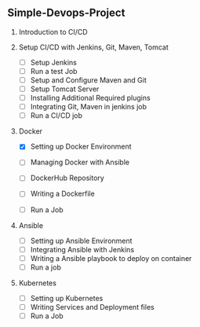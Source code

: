 Simple-Devops-Project
---

1. Introduction to CI/CD 
2. Setup CI/CD with Jenkins, Git, Maven, Tomcat             
    - [ ]  Setup Jenkins 
    - [ ]  Run a test Job
    - [ ]  Setup and Configure Maven and Git
    - [ ]  Setup Tomcat Server
    - [ ]  Installing Additional Required plugins
    - [ ]  Integrating Git, Maven in jenkins job
    - [ ]  Run  a CI/CD job
3. Docker
    
      - [x]  Setting up Docker Environment
      - [ ]  Managing Docker with Ansible
      - [ ]  DockerHub Repository
      - [ ]  Writing a Dockerfile
      - [ ]  Run a Job

 
4. Ansible
      - [ ]  Setting up Ansible Environment 
      - [ ]  Integrating Ansible with Jenkins
      - [ ]  Writing a Ansible playbook to deploy on container
      - [ ]  Run a job
5. Kubernetes
    
      - [ ]  Setting up Kubernetes
      - [ ]  Writing Services and Deployment files
      - [ ]  Run a Job

<!--stackedit_data:
eyJoaXN0b3J5IjpbMzYzMzg4NzUyLC0yMDYyMzU5OTU0XX0=
-->